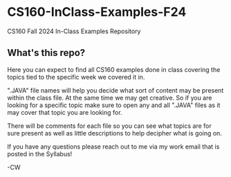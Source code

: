 # CS160-InClass-Examples-F24
CS160 Fall 2024 In-Class Examples Repository

## What's this repo?
Here you can expect to find all CS160 examples done in class covering the topics tied to the specific week we covered it in.

".JAVA" file names will help you decide what sort of content may be present within the class file. At the same time we may get creative. So if you are looking for a specific topic make sure to open any and all ".JAVA" files as it may cover that topic you are looking for.

There will be comments for each file so you can see what topics are for sure present as well as little descriptions to help decipher what is going on.

If you have any questions please reach out to me via my work email that is posted in the Syllabus!

-CW